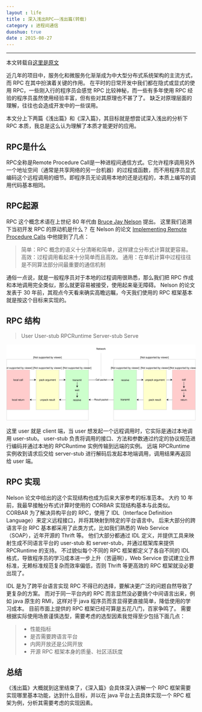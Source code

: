```yaml
---
layout : life
title : 深入浅出RPC——浅出篇(转载)
category : 进程间通信
duoshuo: true
date : 2015-08-27
---
```


******

本文转载自[这里是原文](http://mindwind.me/blog/2014/09/15/%E6%B7%B1%E5%85%A5%E6%B5%85%E5%87%BARPC%E2%80%94%E2%80%94%E6%B5%85%E5%87%BA%E7%AF%87.html)

  近几年的项目中，服务化和微服务化渐渐成为中大型分布式系统架构的主流方式，而 RPC 在其中扮演着关键的作用。 在平时的日常开发中我们都在隐式或显式的使用 RPC，一些刚入行的程序员会感觉 RPC 比较神秘，而一些有多年使用 RPC 经验的程序员虽然使用经验丰富，但有些对其原理也不甚了了。 缺乏对原理层面的理解，往往也会造成开发中的一些误用。

<!-- more -->

本文分上下两篇《浅出篇》和《深入篇》，其目标就是想尝试深入浅出的分析下 RPC 本质，我总是这么认为理解了本质才能更好的应用。

## RPC是什么

RPC全称是Remote Procedure Call是一种进程间通信方式。它允许程序调用另外一个地址空间（通常是共享网络的另一台机器）的过程或函数，而不用程序员显式编码这个远程调用的细节。即程序员无论调用本地的还是远程的，本质上编写的调用代码基本相同。

## RPC起源

RPC 这个概念术语在上世纪 80 年代由 [Bruce Jay Nelson][1] 提出。 这里我们追溯下当初开发 RPC 的原动机是什么？ 在 Nelson 的论文 [Implementing Remote Procedure Calls][2] 中他提到了几点：

> 简单：RPC 概念的语义十分清晰和简单，这样建立分布式计算就更容易。
> 高效：过程调用看起来十分简单而且高效。
> 通用：在单机计算中过程往往是不同算法部分间最重要的通信机制

通俗一点说，就是一般程序员对于本地的过程调用很熟悉，那么我们把 RPC 作成和本地调用完全类似，那么就更容易被接受，使用起来毫无障碍。 Nelson 的论文发表于 30 年前，其观点今天看来确实高瞻远瞩，今天我们使用的 RPC 框架基本就是按这个目标来实现的。

## RPC 结构

> User
> User-stub
> RPCRuntime
> Server-stub
> Serve

![示例](/res/img/blog/进程间通信/2014-09-15-1.svg)

这里 user 就是 client 端，当 user 想发起一个远程调用时，它实际是通过本地调用 user-stub。 user-stub 负责将调用的接口、方法和参数通过约定的协议规范进行编码并通过本地的 RPCRuntime 实例传输到远端的实例。 远端 RPCRuntime 实例收到请求后交给 server-stub 进行解码后发起本地端调用，调用结果再返回给 user 端。

## RPC 实现

Nelson 论文中给出的这个实现结构也成为后来大家参考的标准范本。 大约 10 年前，我最早接触分布式计算时使用的 CORBAR 实现结构基本与此类似。 CORBAR 为了解决异构平台的 RPC，使用了 IDL（Interface Definition Language）来定义远程接口，并将其映射到特定的平台语言中。 后来大部分的跨语言平台 RPC 基本都采用了此类方式，比如我们熟悉的 Web Service（SOAP），近年开源的 Thrift 等。 他们大部分都通过 IDL 定义，并提供工具来映射生成不同语言平台的 user-stub 和 server-stub，并通过框架库来提供 RPCRuntime 的支持。 不过貌似每个不同的 RPC 框架都定义了各自不同的 IDL 格式，导致程序员的学习成本进一步上升（苦逼啊），Web Service 尝试建立业界标准，无赖标准规范复杂而效率偏低，否则 Thrift 等更高效的 RPC 框架就没必要出现了。

IDL 是为了跨平台语言实现 RPC 不得已的选择，要解决更广泛的问题自然导致了更复杂的方案。 而对于同一平台内的 RPC 而言显然没必要搞个中间语言出来，例如 java 原生的 RMI，这样对于 java 程序员而言显得更直接简单，降低使用的学习成本。 目前市面上提供的 RPC 框架已经可算是五花八门，百家争鸣了。 需要根据实际使用场景谨慎选型，需要考虑的选型因素我觉得至少包括下面几点：

> * 性能指标
> * 是否需要跨语言平台
> * 内网开放还是公网开放
> * 开源 RPC 框架本身的质量、社区活跃度

## 总结

《浅出篇》大概就到这里结束了，《深入篇》会具体深入讲解一个 RPC 框架需要实现哪里基本功能，达到什么目标，并以在 java 平台上去具体实现一个 RPC 框架为例，分析其需要考虑的实现因素。


[1]:https://en.wikipedia.org/wiki/Bruce_Jay_Nelson
[2]:http://birrell.org/andrew/papers/ImplementingRPC.pdf